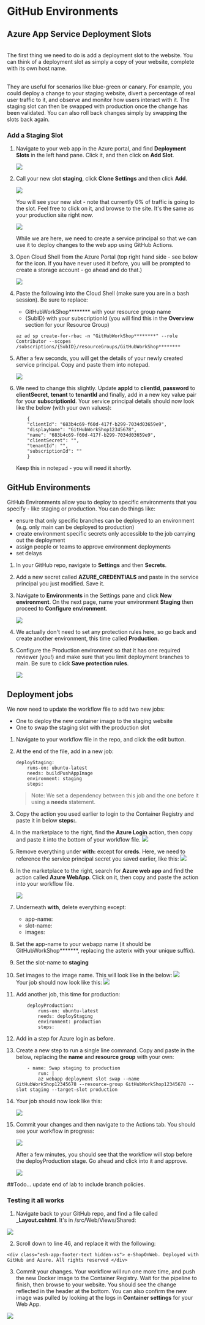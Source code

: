 # GitHub Environments

## Azure App Service Deployment Slots
<br>
The first thing we need to do is add a deployment slot to the website. You can think of a deployment slot as simply a copy of your website, complete with its own host name. 

<br>They are useful for scenarios like blue-green or canary. For example, you could deploy a change to your staging website, divert a percentage of real user traffic to it, and observe and monitor how users interact with it. The staging slot can then be swapped with production once the change has been validated. You can also roll back changes simply by swapping the slots back again. 

### Add a Staging Slot

1. Navigate to your web app in the Azure portal, and find **Deployment Slots** in the left hand pane. Click it, and then click on **Add Slot**. 

    <img src="imgs/deploymentslot.png">

1. Call your new slot **staging**, click **Clone Settings** and then click **Add**. 

    <img src="imgs/clone.png">

    You will see your new slot - note that currently 0% of traffic is going to the slot. Feel free to click on it, and browse to the site. It's the same as your production site right now.

    <img src="imgs/slots.png">

    While we are here, we need to create a service principal so that we can use it to deploy changes to the web app using GitHub Actions.

1. Open Cloud Shell from the Azure Portal (top right hand side - see below for the icon. If you have never used it before, you will be prompted to create a storage account - go ahead and do that.)

    <img src="imgs/shell.png">

1. Paste the following into the Cloud Shell (make sure you are in a bash session). Be sure to replace:

    - GitHubWorkShop******** with your resource group name
    - {SubID} with your subscriptionId (you will find this in the **Overview** section for your Resource Group)

    ```
    az ad sp create-for-rbac -n "GitHubWorkShop********" --role Contributor --scopes /subscriptions/{SubID}/resourceGroups/GitHubWorkShop********
    ```

1. After a few seconds, you will get the details of your newly created service principal. Copy and paste them into notepad. 


    <img src="imgs/sp.png"><br>

1. We need to change this slightly. Update **appId** to **clientId**, **password** to **clientSecret**, **tenant** to **tenantId** and finally, add in a new key value pair for your **subscriptionId**. Your service principal details should now look like the below (with your own values):

    ``` 
        {
        "clientId": "683b4c69-f60d-417f-b299-7034d03659e9",
        "displayName": "GitHubWorkShop12345678",
        "name": "683b4c69-f60d-417f-b299-7034d03659e9",
        "clientSecret": "",
        "tenantId": "",
        "subscriptionId": ""
        }
    ```

    Keep this in notepad - you will need it shortly. 

## GitHub Environments

GitHub Environments allow you to deploy to specific environments that you specify - like staging or production. You can do things like: 

- ensure that only specific branches can be deployed to an environment (e.g. only main can be deployed to production)
- create environment specific secrets only accessible to the job carrying out the deployment
- assign people or teams to approve environment deployments
- set delays


1. In your GitHub repo, navigate to **Settings** and then **Secrets**. 
1. Add a new secret called **AZURE_CREDENTIALS** and paste in the service principal you just modified. Save it. 
1. Navigate to **Environments** in the Settings pane and click **New environment**. On the next page, name your environment **Staging** then proceed to **Configure environment**.

    <img src="imgs/staging.PNG"><br>

1. We actually don't need to set any protection rules here, so go back and create another environment, this time called **Production**.

1. Configure the Production environment so that it has one required reviewer (you!) and make sure that you limit deployment branches to main. Be sure to click **Save protection rules**.

    <img src="imgs/production.PNG"><br>

## Deployment jobs

We now need to update the workflow file to add two new jobs:

- One to deploy the new container image to the staging website
- One to swap the staging slot with the production slot

1. Navigate to your workflow file in the repo, and click the edit button. 
1. At the end of the file, add in a new job:

    ```
    deployStaging:
        runs-on: ubuntu-latest
        needs: buildPushAppImage
        environment: staging
        steps:
    ```
    >Note: We set a dependency between this job and the one before it using a **needs** statement. 
1. Copy the action you used earlier to login to the Container Registry and paste it in below **steps:**.
1. In the marketplace to the right, find the **Azure Login** action, then copy and paste it into the bottom of your workflow file. 
    <img src="imgs/azurelogin.png"><br>
1. Remove everything under **with:** except for **creds**. Here, we need to reference the service principal secret you saved earlier, like this: 
    <img src="imgs/creds.png"><br>
1. In the marketplace to the right, search for **Azure web app** and find the action called **Azure WebApp**. Click on it, then copy and paste the action into your workflow file. 


    <img src="imgs/azureaction.PNG"><br>

1. Underneath **with**, delete everything except:

    - app-name:
    - slot-name:
    - images:

1. Set the app-name to your webapp name (it should be GitHubWorkShop*******, replacing the asterix with your unique suffix).
1. Set the slot-name to **staging**
1. Set images to the image name. This will look like in the below:
    <img src="imgs/image.png"><br>
    Your job should now look like this:
    <img src="imgs/deploystaging.png"><br>

1. Add another job, this time for production:

    ```
        deployProduction:
            runs-on: ubuntu-latest
            needs: deployStaging
            environment: production
            steps:
    ```

1. Add in a step for Azure login as before.
1. Create a new step to run a single line command. Copy and paste in the below, replacing the **name** and **resource group** with your own:

    ```
        - name: Swap staging to production
            run: |
            az webapp deployment slot swap --name GitHubWorkShop12345678 --resource-group GitHubWorkShop12345678 --slot staging --target-slot production

    ```

1. Your job should now look like this: 

    <img src="imgs/deployprod.png"><br>

1. Commit your changes and then navigate to the Actions tab. You should see your workflow in progress:

    <img src="imgs/e2e.png"><br>

    After a few minutes, you should see that the workflow will stop before the deployProduction stage. Go ahead and click into it and approve. 

    <img src="imgs/approve.png"><br>

##Todo... update end of lab to include branch policies.

### Testing it all works

1. Navigate back to your GitHub repo, and find a file called **_Layout.cshtml**. It's in /src/Web/Views/Shared:

<img src="imgs/codeedit.PNG">

2. Scroll down to line 46, and replace it with the following:

```
<div class="esh-app-footer-text hidden-xs"> e-ShopOnWeb. Deployed with GitHub and Azure. All rights reserved </div>
```

3. Commit your changes. Your workflow will run one more time, and push the new Docker image to the Container Registry. Wait for the pipeline to finish, then browse to your website. You should see the change reflected in the header at the bottom. You can also confirm the new image was pulled by looking at the logs in **Container settings** for your Web App. 

<img src="imgs/footer.PNG">
